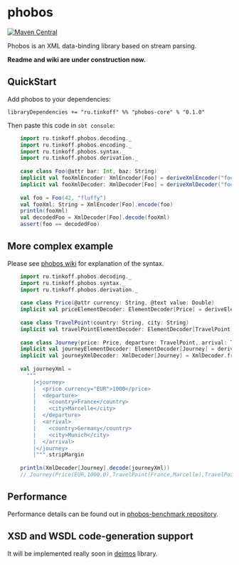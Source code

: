# phobos
[![Maven Central](https://img.shields.io/maven-central/v/ru.tinkoff/phobos-core_2.12.svg)](https://search.maven.org/search?q=ru.tinkoff.phobos-core)

Phobos is an XML data-binding library based on stream parsing.

**Readme and wiki are under construction now.**

## QuickStart
Add phobos to your dependencies:

    libraryDependencies += "ru.tinkoff" %% "phobos-core" % "0.1.0"

Then paste this code in `sbt console`:

```scala
    import ru.tinkoff.phobos.decoding._
    import ru.tinkoff.phobos.encoding._
    import ru.tinkoff.phobos.syntax._
    import ru.tinkoff.phobos.derivation._
    
    case class Foo(@attr bar: Int, baz: String)
    implicit val fooXmlEncoder: XmlEncoder[Foo] = deriveXmlEncoder("foo")
    implicit val fooXmlDecoder: XmlDecoder[Foo] = deriveXmlDecoder("foo")
    
    val foo = Foo(42, "fluffy")
    val fooXml: String = XmlEncoder[Foo].encode(foo)
    println(fooXml)
    val decodedFoo = XmlDecoder[Foo].decode(fooXml)
    assert(foo == decodedFoo)
```

## More complex example
Please see [phobos wiki](https://github.com/TinkoffCreditSystems/phobos/wiki) for explanation of the syntax.

```scala
    import ru.tinkoff.phobos.decoding._
    import ru.tinkoff.phobos.syntax._
    import ru.tinkoff.phobos.derivation._
    
    case class Price(@attr currency: String, @text value: Double)
    implicit val priceElementDecoder: ElementDecoder[Price] = deriveElementDecoder
    
    case class TravelPoint(country: String, city: String)
    implicit val travelPointElementDecoder: ElementDecoder[TravelPoint] = deriveElementDecoder
    
    case class Journey(price: Price, departure: TravelPoint, arrival: TravelPoint)
    implicit val journeyElementDecoder: ElementDecoder[Journey] = deriveElementDecoder
    implicit val journeyXmlDecoder: XmlDecoder[Journey] = XmlDecoder.fromElementDecoder("journey")
    
    val journeyXml =
      """
        |<journey>
        |  <price currency="EUR">1000</price>
        |  <departure>
        |    <country>France</country>
        |    <city>Marcelle</city>
        |  </departure>
        |  <arrival>
        |    <country>Germany</country>
        |    <city>Munich</city>
        |  </arrival>
        |</journey>
        |""".stripMargin
        
    println(XmlDecoder[Journey].decode(journeyXml))
    // Journey(Price(EUR,1000.0),TravelPoint(France,Marcelle),TravelPoint(Germany,Munich))
```

## Performance
Performance details can be found out in [phobos-benchmark repository](https://github.com/valentiay/phobos-benchmark). 

## XSD and WSDL code-generation support
It will be implemented really soon in [deimos](https://github.com/TinkoffCreditSystems/deimos) library.
